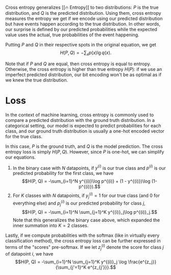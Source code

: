 Cross entropy generalizes [[🔥 Entropy]] to two distributions: $P$ is the true distribution, and $Q$ is the predicted distribution. Using them, cross entropy measures the entropy we get if we encode using our predicted distribution but have events happen according to the true distribution. In other words, our surprise is defined by our predicted probabilities while the expected value uses the actual, true probabilities of the event happening.

Putting $P$ and $Q$ in their respective spots in the original equation, we get $$H(P, Q) = -\sum_x p(x) \lg q(x).$$

Note that if $P$ and $Q$ are equal, then cross entropy is equal to entropy. Otherwise, the cross entropy is higher than true entropy $H(P)$: if we use an imperfect predicted distribution, our bit encoding won't be as optimal as if we knew the true distribution.

# Loss
In the context of machine learning, cross entropy is commonly used to compare a predicted distribution with the ground truth distribution. In a categorical setting, our model is expected to predict probabilities for each class, and our ground truth distribution is usually a one-hot encoded vector for the true class.

In this case, $P$ is the ground truth, and $Q$ is the model prediction. The cross entropy loss is simply $H(P, Q)$. However, since $P$ is one-hot, we can simplify our equations.
1. In the binary case with $N$ datapoints, if $y^{(i)}$ is our true class and $p^{(i)}$ is our predicted probability for the first class, we have $$H(P, Q) = -\sum_{i=1}^N y^{(i)}\log p^{(i)} + (1 - y^{(i)})\log (1-p^{(i)}).$$
2. For $K$ classes with $N$ datapoints, if $y^{(i)}_j = 1$ for our true class (and $0$ for everything else) and $p^{(i)}_j$ is our predicted probability for class $j$, $$H(P, Q) = -\sum_{i=1}^N \sum_{j=1}^K y^{(i)}_j\log p^{(i)}_j.$$ Note that this generalizes the binary case above, which expanded the inner summation into $K = 2$ classes.

Lastly, if we compute probabilities with the softmax (like in virtually every classification method), the cross entropy loss can be further expressed in terms of the "scores" pre-softmax. If we let $z_j^{(i)}$ denote the score for class $j$ of datapoint $i$, we have $$H(P, Q) = -\sum_{i=1}^N \sum_{j=1}^K y^{(i)}_j \log \frac{e^{z_j}}{\sum_{j'=1}^K e^{z_{j'}}}.$$